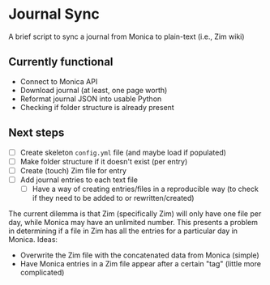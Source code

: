 # Journal Sync
A brief script to sync a journal from Monica to plain-text (i.e., Zim wiki)

## Currently functional
- Connect to Monica API 
- Download journal (at least, one page worth)
- Reformat journal JSON into usable Python
- Checking if folder structure is already present

## Next steps
- [ ] Create skeleton `config.yml` file (and maybe load if populated)
- [ ] Make folder structure if it doesn't exist (per entry)
- [ ] Create (touch) Zim file for entry
- [ ] Add journal entries to each text file
  - [ ] Have a way of creating entries/files in a reproducible way (to check if they need to be added to or rewritten/created)

The current dilemma is that Zim (specifically Zim) will only have one file per day, while Monica may have an unlimited number.
This presents a problem in determining if a file in Zim has all the entries for a particular day in Monica.
Ideas:
- Overwrite the Zim file with the concatenated data from Monica (simple)
- Have Monica entries in a Zim file appear after a certain "tag" (little more complicated)